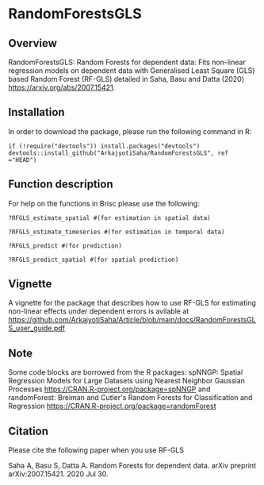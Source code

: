 RandomForestsGLS
====

## Overview
RandomForestsGLS: Random Forests for dependent data: Fits non-linear regression models on dependent data with Generalised Least Square (GLS) based Random Forest (RF-GLS) detailed in Saha, Basu and Datta (2020) <https://arxiv.org/abs/2007.15421>.


## Installation
In order to download the package, please run the following command in R:

```{r }
if (!require("devtools")) install.packages("devtools")
devtools::install_github("ArkajyotiSaha/RandomForestsGLS", ref ="HEAD")
```

## Function description
For help on the functions in Brisc please use the following:
```{r }
?RFGLS_estimate_spatial #(for estimation in spatial data)

?RFGLS_estimate_timeseries #(for estimation in temporal data)

?RFGLS_predict #(for prediction)

?RFGLS_predict_spatial #(for spatial prediction)
```

## Vignette
A vignette for the package that describes how to use RF-GLS for estimating non-linear effects under dependent errors is avilable at https://github.com/ArkajyotiSaha/Article/blob/main/docs/RandomForestsGLS_user_guide.pdf

## Note
Some code blocks are borrowed from the R packages: spNNGP: Spatial Regression Models for Large Datasets using Nearest Neighbor Gaussian Processes https://CRAN.R-project.org/package=spNNGP and randomForest: Breiman and Cutler's Random Forests for Classification and Regression https://CRAN.R-project.org/package=randomForest 


## Citation
Please cite the following paper when you use RF-GLS

Saha A, Basu S, Datta A. Random Forests for dependent data. arXiv preprint arXiv:2007.15421. 2020 Jul 30.
